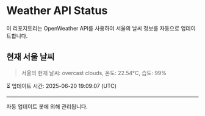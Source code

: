 
# Weather API Status

이 리포지토리는 OpenWeather API를 사용하여 서울의 날씨 정보를 자동으로 업데이트합니다.

## 현재 서울 날씨
> 서울의 현재 날씨: overcast clouds, 온도: 22.54°C, 습도: 99%

⏳ 업데이트 시간: 2025-06-20 19:09:07 (UTC)

---
자동 업데이트 봇에 의해 관리됩니다.
